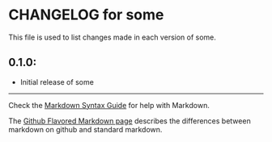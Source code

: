 # CHANGELOG for some

This file is used to list changes made in each version of some.

## 0.1.0:

* Initial release of some

- - - 
Check the [Markdown Syntax Guide](http://daringfireball.net/projects/markdown/syntax) for help with Markdown.

The [Github Flavored Markdown page](http://github.github.com/github-flavored-markdown/) describes the differences between markdown on github and standard markdown.
